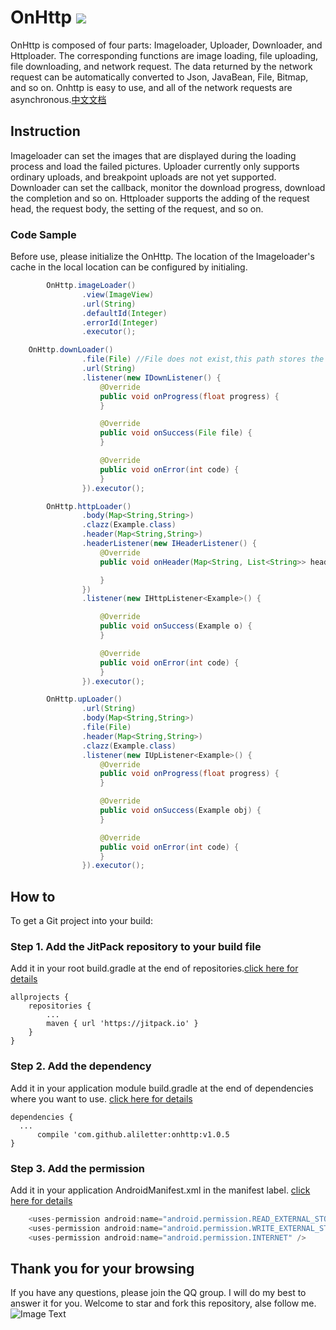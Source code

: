 # OnHttp  [![](https://jitpack.io/v/aliletter/onhttp.svg)](https://jitpack.io/#aliletter/onhttp)
OnHttp is composed of four parts: Imageloader, Uploader, Downloader, and Httploader. The corresponding functions are image loading, file uploading, file downloading, and network request. The data returned by the network request can be automatically converted to Json, JavaBean, File, Bitmap, and so on. Onhttp is easy to use, and all of the network requests are asynchronous.[中文文档](https://github.com/aliletter/OnHttp/blob/master/README_CHINESE.md)
## Instruction
Imageloader can set the images that are displayed during the loading process and load the failed pictures. Uploader currently only supports ordinary uploads, and breakpoint uploads are not yet supported. Downloader can set the callback, monitor the download progress, download the completion and so on. Httploader supports the adding of the request head, the request body, the setting of the request, and so on.
### Code Sample
Before use, please initialize the OnHttp. The location of the Imageloader's cache in the local location can be configured by initialing.
```Java
        OnHttp.imageLoader()
                .view(ImageView)
                .url(String)
                .defaultId(Integer)
                .errorId(Integer)
                .executor();
```
```Java
	OnHttp.downLoader()
                .file(File) //File does not exist,this path stores the downloaded files
                .url(String)
                .listener(new IDownListener() {
                    @Override
                    public void onProgress(float progress) { 
                    }

                    @Override
                    public void onSuccess(File file) { 
                    }

                    @Override
                    public void onError(int code) {
                    }
                }).executor();
```
```Java
        OnHttp.httpLoader()
                .body(Map<String,String>)
                .clazz(Example.class)
                .header(Map<String,String>)
                .headerListener(new IHeaderListener() {
                    @Override
                    public void onHeader(Map<String, List<String>> headers) {

                    }
                })
                .listener(new IHttpListener<Example>() {

                    @Override
                    public void onSuccess(Example o) { 
                    }

                    @Override
                    public void onError(int code) {
                    }
                }).executor();
```
```Java
        OnHttp.upLoader()
                .url(String)
                .body(Map<String,String>)
                .file(File)
                .header(Map<String,String>)
                .clazz(Example.class)
                .listener(new IUpListener<Example>() {
                    @Override
                    public void onProgress(float progress) { 
                    }

                    @Override
                    public void onSuccess(Example obj) { 
                    }

                    @Override
                    public void onError(int code) { 
                    }
                }).executor();
```
## How to
To get a Git project into your build:
### Step 1. Add the JitPack repository to your build file
Add it in your root build.gradle at the end of repositories.[click here for details](https://github.com/aliletter/CarouselBanner/blob/master/root_build.gradle.png)

	allprojects {
		repositories {
			...
			maven { url 'https://jitpack.io' }
		}
	}
  
### Step 2. Add the dependency
Add it in your application module build.gradle at the end of dependencies where you want to use.   [click here for details](https://github.com/aliletter/CarouselBanner/blob/master/application_build.gradle.png)

	dependencies {
	  ...
          compile 'com.github.aliletter:onhttp:v1.0.5
	}
  
### Step 3. Add the permission
Add it in your application AndroidManifest.xml in the manifest label.   [click here for details](https://github.com/aliletter/OnHttp/blob/master/androidmanifest.gradle.png)
```Java
    <uses-permission android:name="android.permission.READ_EXTERNAL_STORAGE" />
    <uses-permission android:name="android.permission.WRITE_EXTERNAL_STORAGE" />
    <uses-permission android:name="android.permission.INTERNET" />
```
## Thank you for your browsing
If you have any questions, please join the QQ group. I will do my best to answer it for you. Welcome to star and fork this repository, alse follow me.
<br>
![Image Text](https://github.com/aliletter/CarouselBanner/blob/master/qq_group.png)
